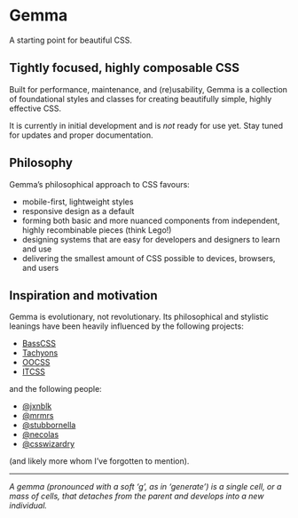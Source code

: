 # Gemma
A starting point for beautiful CSS.

## Tightly focused, highly composable CSS
Built for performance, maintenance, and (re)usability, Gemma is a collection of foundational styles and classes for creating beautifully simple, highly effective CSS.

It is currently in initial development and is _not_ ready for use yet. Stay tuned for updates and proper documentation.

## Philosophy
Gemma’s philosophical approach to CSS favours:

- mobile-first, lightweight styles
- responsive design as a default
- forming both basic and more nuanced components from independent, highly recombinable pieces (think Lego!)
- designing systems that are easy for developers and designers to learn and use
- delivering the smallest amount of CSS possible to devices, browsers, and users

## Inspiration and motivation
Gemma is evolutionary, not revolutionary. Its philosophical and stylistic leanings have been heavily influenced by the following projects:

- [BassCSS](http://basscss.com)
- [Tachyons](http://tachyons.io)
- [OOCSS](https://github.com/stubbornella/oocss)
- [ITCSS](https://twitter.com/itcss_io)

and the following people:

- [@jxnblk](http://jxnblk.com)
- [@mrmrs](http://mrmrs.cc)
- [@stubbornella](http://www.stubbornella.org/content/)
- [@necolas](http://nicolasgallagher.com/)
- [@csswizardry](http://csswizardry.com/)

(and likely more whom I’ve forgotten to mention).

* * *

_A gemma (pronounced with a soft ‘g’, as in ‘generate’) is a single cell, or a mass of cells, that detaches from the parent and develops into a new individual._
